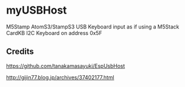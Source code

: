 # myUSBHost
M5Stamp AtomS3/StampS3 USB Keyboard input as if using a M5Stack CardKB I2C Keyboard on address 0x5F

## Credits

https://github.com/tanakamasayuki/EspUsbHost

http://gijin77.blog.jp/archives/37402177.html

